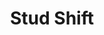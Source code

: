 ---
title: 'Stud Shift'
icon: 'icon.png'
redirect: '/techs/offsets/function:stud_shift'

content:
    items: 
        - '@taxonomy.function': 'stud_shift'
    filter:
        published: true
        type: 'tech' 
---